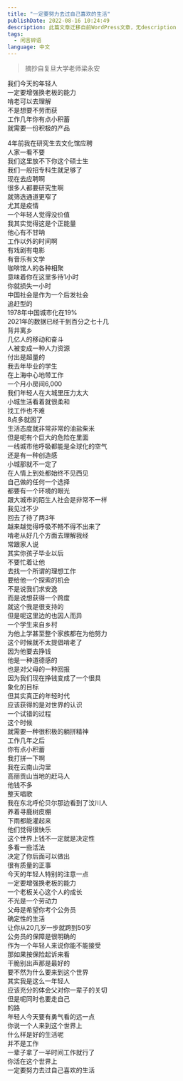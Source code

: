 ```yaml
---
title: "一定要努力去过自己喜欢的生活"
publishDate: 2022-08-16 10:24:49 
description: 此篇文章迁移自前WordPress文章，无description
tags:
  - 闲言碎语
language: 中文
---
```


> 摘抄自复旦大学老师梁永安

我们今天的年轻人  
一定要增强换老板的能力  
啃老可以去理解  
不是想要不劳而获  
工作几年你有点小积蓄  
就需要一份积极的产品  

4年前我在研究生去文化馆应聘  
人家一看不要  
我们这里放不下你这个硕士生  
我们一般招专科生就足够了  
现在去应聘啊  
很多人都要研究生啊  
就筛选通道更窄了  
尤其是疫情  
一个年轻人觉得没价值  
我其实觉得这是个正能量  
他心有不甘呐  
工作以外的时间啊  
有戏剧有电影  
有音乐有文学  
咖啡馆人的各种相聚  
意味着你在这里多待1小时  
你就损失一小时  
中国社会是作为一个后发社会  
追赶型的  
1978年中国城市化在19%  
2021年的数据已经干到百分之七十几  
背井离乡  
几亿人的移动和奋斗  
人被变成一种人力资源  
付出是超量的  
我去年毕业的学生  
在上海中心地带工作  
一个月小房间6,000  
我们年轻人在大城里压力太大  
小城生活看着就很柔和  
找工作也不难  
8点多就困了  
生活态度就非常非常的油盐柴米  
但是呢有个巨大的危险在里面  
一线城市他呼吸都能是全球化的空气  
还是有一种创造感  
小城那就不一定了  
在人情上到处都始终不见西见  
自己做的任何一个选择  
都要有一个环境的眼光  
跟大城市的陌生人社会是非常不一样  
我见过不少  
回去了待了两3年  
越来越觉得呼吸不畅不得不出来了  
啃老从好几个方面去理解我经  
常跟家人说  
其实你孩子毕业以后  
不要忙着让他  
去找一个所谓的理想工作  
要给他一个探索的机会  
不是说我们求安逸  
而是说想获得一个跨度  
就这个我是很支持的  
但是呢这里边的也因人而异  
一个学生来自乡村  
为他上学甚至整个家族都在为他努力  
这个时候就不太提倡啃老了  
因为他要去挣钱  
他是一种道德感的  
也是对父母的一种回报  
因为我们现在挣钱变成了一个很具  
象化的目标  
但其实真正的年轻时代  
应该获得的是对世界的认识  
一个试错的过程  
这个时候  
就需要一种很积极的躺拼精神  
工作几年之后  
你有点小积蓄  
我打拼一下啊  
我在云南山沟里  
高丽贡山当地的赶马人  
他钱不多  
整天唱歌  
我在东北呼伦贝尔那边看到了汶川人  
养着寻鹿树皮棚  
下雨都能灌起来  
他们觉得很快乐  
这个世界上钱不一定就是决定性  
多看一些活法  
决定了你后面可以做出  
很有质量的正事  
今天的年轻人特别的注意一点  
一定要增强换老板的能力  
一个老板关心这个人的成长  
不光是一个劳动力  
父母是希望你考个公务员  
确定性的生活  
让你从20几岁一步就跨到50岁  
公务员的保障是很明确的  
作为一个年轻人来说你能不能接受  
那如果按保险起诉来看  
干脆别出声那是最好的  
要不然为什么要来到这个世界  
其实我是这么一年轻人  
应该充分的体会父对你一辈子的关切  
但是呢同时也要走自己  
的路  
年轻人今天要有勇气看的远一点  
你说一个人来到这个世界上  
什么样是好的生活呢  
并不是工作  
一辈子拿了一半时间工作就行了  
你活在这个世界上  
一定要努力去过自己喜欢的生活
